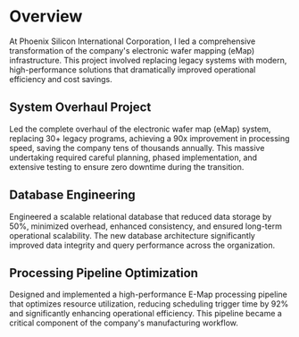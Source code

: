 # Overview

At Phoenix Silicon International Corporation, I led a comprehensive transformation of the company's electronic wafer mapping (eMap) infrastructure. This project involved replacing legacy systems with modern, high-performance solutions that dramatically improved operational efficiency and cost savings.

## System Overhaul Project

Led the complete overhaul of the electronic wafer map (eMap) system, replacing 30+ legacy programs, achieving a 90x improvement in processing speed, saving the company tens of thousands annually. This massive undertaking required careful planning, phased implementation, and extensive testing to ensure zero downtime during the transition.

## Database Engineering

Engineered a scalable relational database that reduced data storage by 50%, minimized overhead, enhanced consistency, and ensured long-term operational scalability. The new database architecture significantly improved data integrity and query performance across the organization.

## Processing Pipeline Optimization

Designed and implemented a high-performance E-Map processing pipeline that optimizes resource utilization, reducing scheduling trigger time by 92% and significantly enhancing operational efficiency. This pipeline became a critical component of the company's manufacturing workflow.